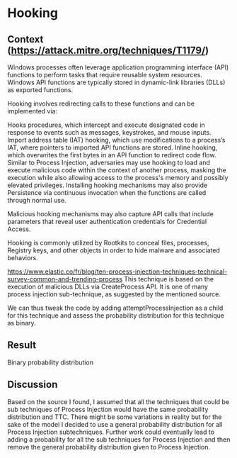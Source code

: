 # Hooking

## Context (https://attack.mitre.org/techniques/T1179/)

Windows processes often leverage application programming interface (API) functions to perform tasks that require reusable system resources. Windows API functions are typically stored in dynamic-link libraries (DLLs) as exported functions.

Hooking involves redirecting calls to these functions and can be implemented via:

Hooks procedures, which intercept and execute designated code in response to events such as messages, keystrokes, and mouse inputs.
Import address table (IAT) hooking, which use modifications to a process’s IAT, where pointers to imported API functions are stored. 
Inline hooking, which overwrites the first bytes in an API function to redirect code flow.
Similar to Process Injection, adversaries may use hooking to load and execute malicious code within the context of another process, masking the execution while also allowing access to the process's memory and possibly elevated privileges. Installing hooking mechanisms may also provide Persistence via continuous invocation when the functions are called through normal use.

Malicious hooking mechanisms may also capture API calls that include parameters that reveal user authentication credentials for Credential Access. 

Hooking is commonly utilized by Rootkits to conceal files, processes, Registry keys, and other objects in order to hide malware and associated behaviors.

https://www.elastic.co/fr/blog/ten-process-injection-techniques-technical-survey-common-and-trending-process
This technique is based on the execution of malicious DLLs via CreateProcess API. It is one of many process injection sub-technique, as suggested by the mentioned source.  

We can thus tweak the code by adding attemptProcessInjection as a child for this technique and assess the probability distribution for this technique as binary.

## Result

Binary probability distribution

## Discussion

Based on the source I found, I assumed that all the techniques that could be sub techniques of Process Injection would have the same probability distribution and TTC. There might be some variations in reality but for the sake of the model I decided to use a general probability distribution for all Process Injection subtechniques. 
Further work could eventually lead to adding a probability for all the sub techniques for Process Injection and then remove the general probability distribution given to Process Injection.